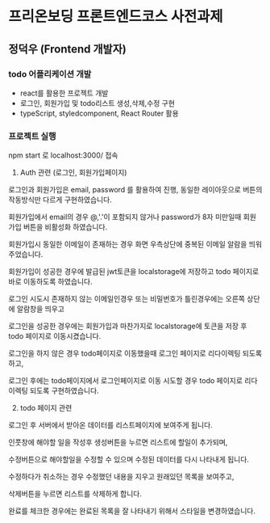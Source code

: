 # 프리온보딩 프론트엔드코스 사전과제

## 정덕우 (Frontend 개발자)

### todo 어플리케이션 개발

- react를 활용한 프로젝트 개발
- 로그인, 회원가입 및 todo리스트 생성,삭제,수정 구현
- typeScript, styledcomponent, React Router 활용

### 프로젝트 실행

npm start 로 localhost:3000/ 접속


1. Auth 관련 (로그인, 회원가입페이지)

[](https://user-images.githubusercontent.com/97271725/185526637-2bdd7aa7-a057-482e-882c-391326b9e28b.mov)

로그인과 회원가입은 email, password 를 활용하여 진행, 동일한 레이아웃으로 버튼의 작동방식만 다르게 구현하였습니다.

회원가입에서 email의 경우 @,'.'이 포함되지 않거나 password가 8자 미만일때 회원가입 버튼을 비활성화 하였습니다.

회원가입시 동일한 이메일이 존재하는 경우 화면 우측상단에 중복된 이메일 알람을 띄워주었습니다.

회원가입이 성공한 경우에 발급된 jwt토큰을 localstorage에 저장하고 todo 페이지로 바로 이동하도록 하였습니다.

[](https://user-images.githubusercontent.com/97271725/185528246-41b8e4c5-a536-493c-8fef-2d53ce56cc68.mov)

로그인 시도시 존재하지 않는 이메일인경우 또는 비밀번호가 틀린경우에는 오른쪽 상단에 알람창을 띄우고

로그인을 성공한 경우에는 회원가입과 마찬가지로 localstorage에 토큰을 저장 후 todo 페이지로 이동시켰습니다.

[](https://user-images.githubusercontent.com/97271725/185529240-a28a5914-7161-474c-81de-c3763f9adb94.mov)

로그인을 하지 않은 경우 todo페이지로 이동했을때 로그인 페이지로 리다이렉팅 되도록 하고,

로그인 후에는 todo페이지에서 로그인페이지로 이동 시도할 경우 todo 페이지로 리다이렉팅 되도록 구현하였습니다.

2. todo 페이지 관련

[](https://user-images.githubusercontent.com/97271725/185530815-8853c635-24f9-4c26-9912-6afc38924072.mov)

로그인 후 서버에서 받아온 데이터를 리스트페이지에 보여주게 됩니다.

인풋창에 해야할 일을 작성후 생성버튼을 누르면 리스트에 할일이 추가되며,

수정버튼으로 해야할일을 수정할 수 있으며 수정된 데이터를 다시 나타내게 됩니다.

수정하다가 취소하는 경우 수정했던 내용을 지우고 원래있던 목록을 보여주고,

삭제버튼을 누르면 리스트를 삭제하게 합니다.

완료를 체크한 경우에는 완료된 목록을 잘 나타내기 위해서 스타일을 변경하였습니다.
